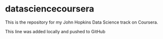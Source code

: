 datasciencecoursera
===================
This is the repository for my John Hopkins Data Science track on Coursera.

This line was added locally and pushed to GitHub
